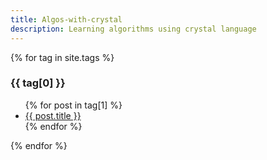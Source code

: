 ```yaml
---
title: Algos-with-crystal
description: Learning algorithms using crystal language
---
```


{% for tag in site.tags %}
    <h3>{{ tag[0] }}</h3>
    <ul>
        {% for post in tag[1] %}
        <li><a href="{{ post.url }}">{{ post.title }}</a></li>
        {% endfor %}
    </ul>
{% endfor %}